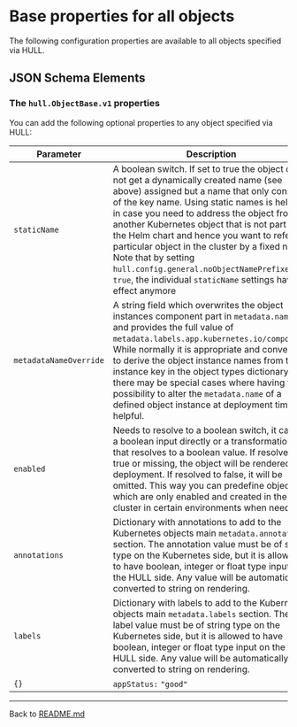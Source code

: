 # Base properties for all objects

The following configuration properties are available to all objects specified via HULL.

## JSON Schema Elements

### The `hull.ObjectBase.v1` properties

You can add the following optional properties to any object specified via HULL: 

| Parameter | Description  | Default | Example 
| --------  | -------------| ------- | --------
`staticName` | A boolean switch. If set to true the object does not get a dynamically created name (see above) assigned but a name that only consists of the key name. Using static names is helpful in case you need to address the object from another Kubernetes object that is not part of the Helm chart and hence you want to refer to particular object in the cluster by a fixed name. Note that by setting `hull.config.general.noObjectNamePrefixes` to `true`, the individual `staticName` settings have no effect anymore | `false` | `true`<br>`false`
`metadataNameOverride` | A string field which overwrites the object instances component part in `metadata.name` and provides the full value of `metadata.labels.app.kubernetes.io/component`. While normally it is appropriate and convenient to derive the object instance names from the instance key in the object types dictionary, there may be special cases where having the possibility to alter the `metadata.name` of a defined object instance at deployment time is helpful.
`enabled` | Needs to resolve to a boolean switch, it can be a boolean input directly or a transformation that resolves to a boolean value. If resolved to true or missing, the object will be rendered for deployment. If resolved to false, it will be omitted. This way you can predefine objects which are only enabled and created in the cluster in certain environments when needed. | `true` | `true`<br>`false`<br><br>`"_HULL_TRANSFORMATION_<<<NAME=hull.util.transformation.tpl>>><<<CONTENT=`<br>&#160;&#160;`{{`&#160;`(index`&#160;`.`&#160;`\"PARENT\").Values.hull.config.specific.enable_addon`&#160;`}}>>>"`
`annotations` | Dictionary with annotations to add to the Kubernetes objects main `metadata.annotations` section. The annotation value must be of string type on the Kubernetes side, but it is allowed to have boolean, integer or float type input on the HULL side. Any value will be automatically converted to string on rendering. | `{}` | `appImportance:`&#160;`"very`&#160;`low"`
`labels` | Dictionary with labels to add to the Kubernetes objects main `metadata.labels` section. The label value must be of string type on the Kubernetes side, but it is allowed to have boolean, integer or float type input on the HULL side. Any value will be automatically converted to string on rendering. | | `DB_TYPE`<br>`"false"`<br>`false`<br>`true`<br>`"123"`<br>`123`<br>`"3.14"`<br>`3.14` | 
| `{}` | `appStatus:`&#160;`"good"`

---
Back to [README.md](./../README.md)
